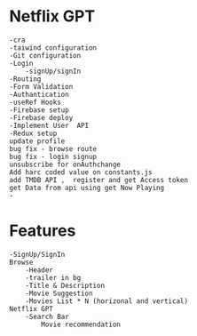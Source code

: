 # Netflix GPT

    -cra
    -taiwind configuration
    -Git configuration
    -Login
        -signUp/signIn
    -Routing
    -Form Validation
    -Authantication
    -useRef Hooks
    -Firebase setup
    -Firebase deploy
    -Implement User  API
    -Redux setup
    update profile
    bug fix - browse route
    bug fix - login signup
    unsubscribe for onAuthchange
    Add harc coded value on constants.js
    add TMDB API ,  register and get Access token
    get Data from api using get Now Playing
    -

# Features

    -SignUp/SignIn
    Browse
        -Header
        -trailer in bg
        -Title & Description
        -Movie Suggestion
        -Movies List * N (horizonal and vertical)
    Netflix GPT
        -Search Bar
            Movie recommendation
